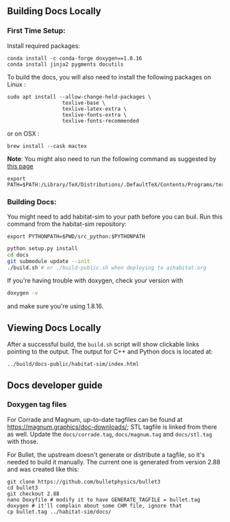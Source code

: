 ## Building Docs Locally
### First Time Setup:
Install required packages:
```
conda install -c conda-forge doxygen==1.8.16
conda install jinja2 pygments docutils
```

To build the docs, you will also need to install the following
packages on Linux :
```
sudo apt install --allow-change-held-packages \
                  texlive-base \
                  texlive-latex-extra \
                  texlive-fonts-extra \
                  texlive-fonts-recommended
```
or on OSX :
```
brew install --cask mactex
```
__Note__: You might also need to run the following command
as suggested by [this page](https://mcss.mosra.cz/plugins/math-and-code/#math)
```
export PATH=$PATH:/Library/TeX/Distributions/.DefaultTeX/Contents/Programs/texbin
```

### Building Docs:
You might need to add habitat-sim to your path before you can buil.
Run this command from the habitat-sim repository:
```
export PYTHONPATH=$PWD/src_python:$PYTHONPATH
```

```bash
python setup.py install
cd docs
git submodule update --init
./build.sh # or ./build-public.sh when deploying to aihabitat.org
```

If you're having trouble with doxygen, check your version with

```bash
doxygen -v
```

and make sure you're using 1.8.16.

## Viewing Docs Locally

After a successful build, the `build.sh` script will show clickable links
pointing to the output. The output for C++ and Python docs is located at:

```
../build/docs-public/habitat-sim/index.html
```

## Docs developer guide

### Doxygen tag files

For Corrade and Magnum, up-to-date tagfiles can be found at
https://magnum.graphics/doc-downloads/; STL tagfile is linked from there as
well. Update the `docs/corrade.tag`, `docs/magnum.tag` and `docs/stl.tag` with
those.

For Bullet, the upstream doesn't generate or distribute a tagfile, so it's
needed to build it manually. The current one is generated from version 2.88 and
was created like this:

```
git clone https://github.com/bulletphysics/bullet3
cd bullet3
git checkout 2.88
nano Doxyfile # modify it to have GENERATE_TAGFILE = bullet.tag
doxygen # it'll complain about some CHM file, ignore that
cp bullet.tag ../habitat-sim/docs/
```
